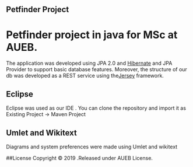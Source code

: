 ## Petfinder Project

Petfinder project in java for MSc at AUEB.
========================

The application was developed using JPA 2.0 and [Hibernate](http://hibernate.org/orm/) and JPA Provider to support basic database features. Moreover, the structure of our db was developed as a REST service using the[Jersey](https://jersey.java.net/) framework.

Eclipse
-------
Eclipse was used as our IDE . You can clone the repository and import it as Existing Project -> Maven Project

Umlet and Wikitext
----------

Diagrams and system preferences were made using Umlet and wikitext 

##License
Copyright © 2019 .Released under AUEB License.
